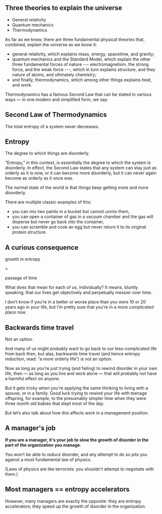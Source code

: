 ## Three theories to explain the universe

* General relativity
* Quantum mechanics
* Thermodynamics

<!-- Note -->
As far as we know, there are three fundamental physical theories that, combined, explain the universe as we know it: 

* general relativity, which explains mass, energy, spacetime, and gravity;
* quantum mechanics and the Standard Model, which explain the other three fundamental forces of nature --- electromagnetism, the strong force, and the weak force ---, which in turn explains structure, and they nature of atoms, and ultimately chemistry;
* and finally, thermodynamics, which among other things explains heat, and work.

Thermodynamics has a famous Second Law that can be stated in various ways — in one modern and simplified form, we say:


## Second Law of Thermodynamics

The total entropy of a system never decreases.


## Entropy

The degree to which things are disorderly.

<!-- Note -->
“Entropy,” in this context, is essentially the degree to which the system is disorderly.
In effect, the Second Law states that any system can stay just as orderly as it is now, or it can become more disorderly, but it can never again become as orderly as it once was.

The normal state of the world is that things keep getting more and more disorderly.

There are multiple classic examples of this: 

* you can mix two paints in a bucket but cannot unmix them, 
* you can open a container of gas in a vacuum chamber and the gas will disperse but never go back into the container, 
* you can scramble and cook an egg but never return it to its original protein structure.


## A curious consequence

growth in entropy

=

passage of time

<!-- Note -->
What does that mean for each of us, individually? 
It means, bluntly speaking, that our lives get objectively and perpetually messier over time.

I don’t know if you’re in a better or worse place than you were 10 or 20 years ago in your life, but I’m pretty sure that you’re in a more *complicated* place now. 

## Backwards time travel

Not an option.

<!-- Note -->
And many of us might probably want to go back to our less-complicated life from back then, but alas, backwards time travel (and hence entropy reduction, read: “a more orderly life”) is not an option.

Now as long as you’re just trying (and failing) to rewind disorder in your own life, then — as long as you live and work alone — that will probably not have a harmful effect on anyone.

But it gets tricky when you’re applying the same thinking to living with a spouse, or in a family.
Good luck trying to rewind your life with teenage offspring, for example, to the presumably simpler time when they were three month old babies that slept most of the day.

But let’s also talk about how this affects work in a management position.


## A manager's job

**If you are a manager, it's your job to slow the growth of disorder in the part of the organization you manage.**

<!-- Note -->
You won’t be able to *reduce* disorder, and any attempt to do so pits you against a most fundamental law of physics.

(Laws of physics are like terrorists: you shouldn’t attempt to negotiate with them.) 


## Most managers == entropy accelerators

<!-- Note -->
However, many managers are exactly the opposite: they are entropy accelerators; they speed up the growth of disorder in the organization.
